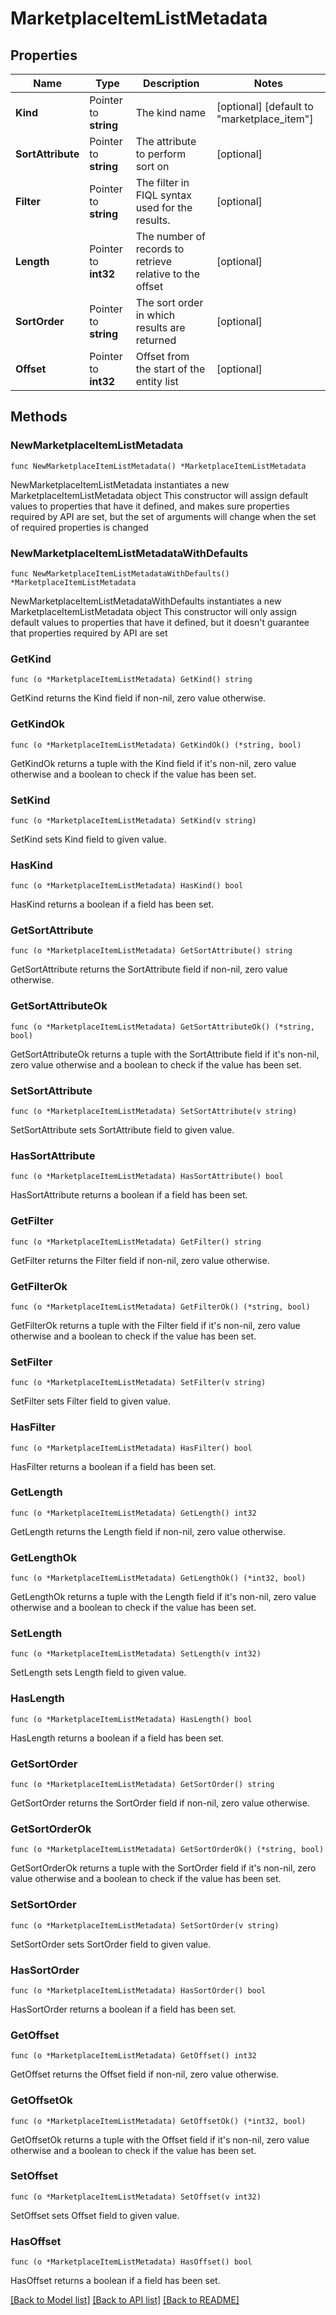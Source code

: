 # MarketplaceItemListMetadata

## Properties

Name | Type | Description | Notes
------------ | ------------- | ------------- | -------------
**Kind** | Pointer to **string** | The kind name | [optional] [default to "marketplace_item"]
**SortAttribute** | Pointer to **string** | The attribute to perform sort on | [optional] 
**Filter** | Pointer to **string** | The filter in FIQL syntax used for the results. | [optional] 
**Length** | Pointer to **int32** | The number of records to retrieve relative to the offset | [optional] 
**SortOrder** | Pointer to **string** | The sort order in which results are returned | [optional] 
**Offset** | Pointer to **int32** | Offset from the start of the entity list | [optional] 

## Methods

### NewMarketplaceItemListMetadata

`func NewMarketplaceItemListMetadata() *MarketplaceItemListMetadata`

NewMarketplaceItemListMetadata instantiates a new MarketplaceItemListMetadata object
This constructor will assign default values to properties that have it defined,
and makes sure properties required by API are set, but the set of arguments
will change when the set of required properties is changed

### NewMarketplaceItemListMetadataWithDefaults

`func NewMarketplaceItemListMetadataWithDefaults() *MarketplaceItemListMetadata`

NewMarketplaceItemListMetadataWithDefaults instantiates a new MarketplaceItemListMetadata object
This constructor will only assign default values to properties that have it defined,
but it doesn't guarantee that properties required by API are set

### GetKind

`func (o *MarketplaceItemListMetadata) GetKind() string`

GetKind returns the Kind field if non-nil, zero value otherwise.

### GetKindOk

`func (o *MarketplaceItemListMetadata) GetKindOk() (*string, bool)`

GetKindOk returns a tuple with the Kind field if it's non-nil, zero value otherwise
and a boolean to check if the value has been set.

### SetKind

`func (o *MarketplaceItemListMetadata) SetKind(v string)`

SetKind sets Kind field to given value.

### HasKind

`func (o *MarketplaceItemListMetadata) HasKind() bool`

HasKind returns a boolean if a field has been set.

### GetSortAttribute

`func (o *MarketplaceItemListMetadata) GetSortAttribute() string`

GetSortAttribute returns the SortAttribute field if non-nil, zero value otherwise.

### GetSortAttributeOk

`func (o *MarketplaceItemListMetadata) GetSortAttributeOk() (*string, bool)`

GetSortAttributeOk returns a tuple with the SortAttribute field if it's non-nil, zero value otherwise
and a boolean to check if the value has been set.

### SetSortAttribute

`func (o *MarketplaceItemListMetadata) SetSortAttribute(v string)`

SetSortAttribute sets SortAttribute field to given value.

### HasSortAttribute

`func (o *MarketplaceItemListMetadata) HasSortAttribute() bool`

HasSortAttribute returns a boolean if a field has been set.

### GetFilter

`func (o *MarketplaceItemListMetadata) GetFilter() string`

GetFilter returns the Filter field if non-nil, zero value otherwise.

### GetFilterOk

`func (o *MarketplaceItemListMetadata) GetFilterOk() (*string, bool)`

GetFilterOk returns a tuple with the Filter field if it's non-nil, zero value otherwise
and a boolean to check if the value has been set.

### SetFilter

`func (o *MarketplaceItemListMetadata) SetFilter(v string)`

SetFilter sets Filter field to given value.

### HasFilter

`func (o *MarketplaceItemListMetadata) HasFilter() bool`

HasFilter returns a boolean if a field has been set.

### GetLength

`func (o *MarketplaceItemListMetadata) GetLength() int32`

GetLength returns the Length field if non-nil, zero value otherwise.

### GetLengthOk

`func (o *MarketplaceItemListMetadata) GetLengthOk() (*int32, bool)`

GetLengthOk returns a tuple with the Length field if it's non-nil, zero value otherwise
and a boolean to check if the value has been set.

### SetLength

`func (o *MarketplaceItemListMetadata) SetLength(v int32)`

SetLength sets Length field to given value.

### HasLength

`func (o *MarketplaceItemListMetadata) HasLength() bool`

HasLength returns a boolean if a field has been set.

### GetSortOrder

`func (o *MarketplaceItemListMetadata) GetSortOrder() string`

GetSortOrder returns the SortOrder field if non-nil, zero value otherwise.

### GetSortOrderOk

`func (o *MarketplaceItemListMetadata) GetSortOrderOk() (*string, bool)`

GetSortOrderOk returns a tuple with the SortOrder field if it's non-nil, zero value otherwise
and a boolean to check if the value has been set.

### SetSortOrder

`func (o *MarketplaceItemListMetadata) SetSortOrder(v string)`

SetSortOrder sets SortOrder field to given value.

### HasSortOrder

`func (o *MarketplaceItemListMetadata) HasSortOrder() bool`

HasSortOrder returns a boolean if a field has been set.

### GetOffset

`func (o *MarketplaceItemListMetadata) GetOffset() int32`

GetOffset returns the Offset field if non-nil, zero value otherwise.

### GetOffsetOk

`func (o *MarketplaceItemListMetadata) GetOffsetOk() (*int32, bool)`

GetOffsetOk returns a tuple with the Offset field if it's non-nil, zero value otherwise
and a boolean to check if the value has been set.

### SetOffset

`func (o *MarketplaceItemListMetadata) SetOffset(v int32)`

SetOffset sets Offset field to given value.

### HasOffset

`func (o *MarketplaceItemListMetadata) HasOffset() bool`

HasOffset returns a boolean if a field has been set.


[[Back to Model list]](../README.md#documentation-for-models) [[Back to API list]](../README.md#documentation-for-api-endpoints) [[Back to README]](../README.md)



